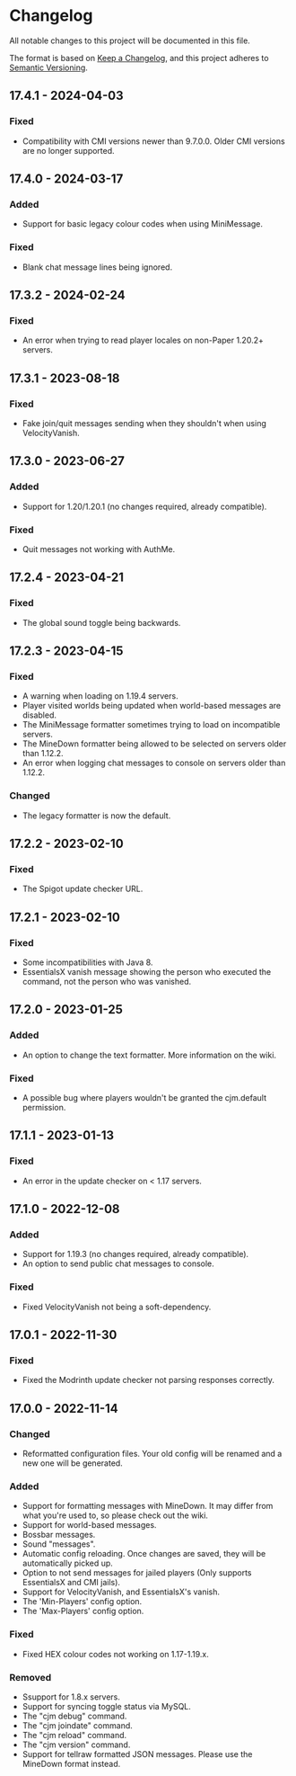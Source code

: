 # Changelog

All notable changes to this project will be documented in this file.

The format is based on [Keep a Changelog](https://keepachangelog.com/en/1.1.0/),
and this project adheres to [Semantic Versioning](https://semver.org/spec/v2.0.0.html).


## 17.4.1 - 2024-04-03

### Fixed

- Compatibility with CMI versions newer than 9.7.0.0. Older CMI versions are no longer supported.


## 17.4.0 - 2024-03-17

### Added

- Support for basic legacy colour codes when using MiniMessage.

### Fixed

- Blank chat message lines being ignored.
 

## 17.3.2 - 2024-02-24

### Fixed
- An error when trying to read player locales on non-Paper 1.20.2+ servers.


## 17.3.1 - 2023-08-18

### Fixed
- Fake join/quit messages sending when they shouldn't when using VelocityVanish.


## 17.3.0 - 2023-06-27

### Added
- Support for 1.20/1.20.1 (no changes required, already compatible).

### Fixed
- Quit messages not working with AuthMe.


## 17.2.4 - 2023-04-21

### Fixed
- The global sound toggle being backwards.


## 17.2.3 - 2023-04-15

### Fixed
- A warning when loading on 1.19.4 servers.
- Player visited worlds being updated when world-based messages are disabled.
- The MiniMessage formatter sometimes trying to load on incompatible servers.
- The MineDown formatter being allowed to be selected on servers older than 1.12.2.
- An error when logging chat messages to console on servers older than 1.12.2.

### Changed
- The legacy formatter is now the default.


## 17.2.2 - 2023-02-10

### Fixed
- The Spigot update checker URL.


## 17.2.1 - 2023-02-10

### Fixed
- Some incompatibilities with Java 8.
- EssentialsX vanish message showing the person who executed the command, not the person who was vanished.


## 17.2.0 - 2023-01-25

### Added
- An option to change the text formatter. More information on the wiki.

### Fixed
- A possible bug where players wouldn't be granted the cjm.default permission.


## 17.1.1 - 2023-01-13

### Fixed
- An error in the update checker on < 1.17 servers.


## 17.1.0 - 2022-12-08

### Added
- Support for 1.19.3 (no changes required, already compatible).
- An option to send public chat messages to console.

### Fixed
- Fixed VelocityVanish not being a soft-dependency.


## 17.0.1 - 2022-11-30

### Fixed
- Fixed the Modrinth update checker not parsing responses correctly.


## 17.0.0 - 2022-11-14

### Changed
- Reformatted configuration files. Your old config will be renamed and a new one will be generated.

### Added
- Support for formatting messages with MineDown. It may differ from what you're used to, so please check out the wiki.
- Support for world-based messages.
- Bossbar messages.
- Sound "messages".
- Automatic config reloading. Once changes are saved, they will be automatically picked up.
- Option to not send messages for jailed players (Only supports EssentialsX and CMI jails).
- Support for VelocityVanish, and EssentialsX's vanish.
- The 'Min-Players' config option.
- The 'Max-Players' config option.

### Fixed
- Fixed HEX colour codes not working on 1.17-1.19.x.

### Removed
- Ssupport for 1.8.x servers.
- Support for syncing toggle status via MySQL.
- The "cjm debug" command.
- The "cjm joindate" command.
- The "cjm reload" command.
- The "cjm version" command.
- Support for tellraw formatted JSON messages. Please use the MineDown format instead.
